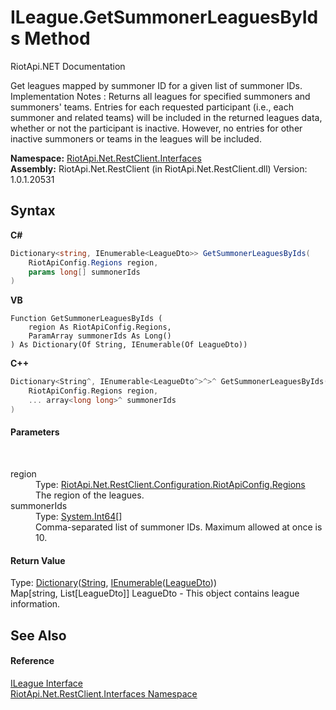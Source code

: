 # ILeague.GetSummonerLeaguesByIds Method 
RiotApi.NET Documentation 

Get leagues mapped by summoner ID for a given list of summoner IDs. Implementation Notes : Returns all leagues for specified summoners and summoners' teams. Entries for each requested participant (i.e., each summoner and related teams) will be included in the returned leagues data, whether or not the participant is inactive. However, no entries for other inactive summoners or teams in the leagues will be included.

**Namespace:**&nbsp;<a href="48cda41f-0d73-abf8-ab33-13ac48004c66">RiotApi.Net.RestClient.Interfaces</a><br />**Assembly:**&nbsp;RiotApi.Net.RestClient (in RiotApi.Net.RestClient.dll) Version: 1.0.1.20531

## Syntax

**C#**<br />
``` C#
Dictionary<string, IEnumerable<LeagueDto>> GetSummonerLeaguesByIds(
	RiotApiConfig.Regions region,
	params long[] summonerIds
)
```

**VB**<br />
``` VB
Function GetSummonerLeaguesByIds ( 
	region As RiotApiConfig.Regions,
	ParamArray summonerIds As Long()
) As Dictionary(Of String, IEnumerable(Of LeagueDto))
```

**C++**<br />
``` C++
Dictionary<String^, IEnumerable<LeagueDto^>^>^ GetSummonerLeaguesByIds(
	RiotApiConfig.Regions region, 
	... array<long long>^ summonerIds
)
```


#### Parameters
&nbsp;<dl><dt>region</dt><dd>Type: <a href="4d977124-7072-aed6-d4c3-44de17e37ee2">RiotApi.Net.RestClient.Configuration.RiotApiConfig.Regions</a><br />The region of the leagues.</dd><dt>summonerIds</dt><dd>Type: <a href="http://msdn2.microsoft.com/en-us/library/6yy583ek" target="_blank">System.Int64</a>[]<br />Comma-separated list of summoner IDs. Maximum allowed at once is 10.</dd></dl>

#### Return Value
Type: <a href="http://msdn2.microsoft.com/en-us/library/xfhwa508" target="_blank">Dictionary</a>(<a href="http://msdn2.microsoft.com/en-us/library/s1wwdcbf" target="_blank">String</a>, <a href="http://msdn2.microsoft.com/en-us/library/9eekhta0" target="_blank">IEnumerable</a>(<a href="80ad95ef-2195-5efa-0497-14d42aa093ee">LeagueDto</a>))<br />Map[string, List[LeagueDto]] LeagueDto - This object contains league information.

## See Also


#### Reference
<a href="f4feab45-6453-d761-cffb-cc231a5a7b28">ILeague Interface</a><br /><a href="48cda41f-0d73-abf8-ab33-13ac48004c66">RiotApi.Net.RestClient.Interfaces Namespace</a><br />